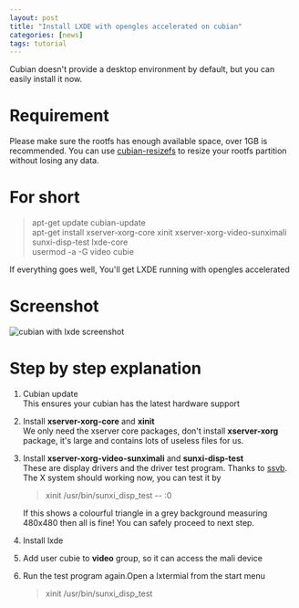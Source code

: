 ```yaml
---
layout: post
title: "Install LXDE with opengles accelerated on cubian"
categories: [news]
tags: tutorial
---
```

Cubian doesn't provide a desktop environment by default, but you can easily install it now.  

# Requirement
Please make sure the rootfs has enough available space, over 1GB is recommended. You can use [cubian-resizefs](http://cn.cubian.org/2013/08/12/enlarge-cubian-rootfs-partition/) to resize your rootfs partition without losing any data.

# For short
> apt-get update
> cubian-update  
> apt-get install xserver-xorg-core xinit xserver-xorg-video-sunximali sunxi-disp-test lxde-core  
> usermod -a -G video cubie

If everything goes well, You'll get LXDE running with opengles accelerated

# Screenshot
![cubian with lxde screenshot](http://cubieplayer.github.io/static_files/images/cubian-lxde-gles.png)

# Step by step explanation
1.	Cubian update  
	This ensures your cubian has the latest hardware support
1.	Install **xserver-xorg-core** and **xinit**  
	We only need the xserver core packages, don't install **xserver-xorg** package, it's large and contains lots of useless files for us.
1.	Install **xserver-xorg-video-sunximali** and **sunxi-disp-test**  
	These are display drivers and the driver test program. Thanks to [ssvb](https://github.com/ssvb/).  
	The X system should working now, you can test it by  
	
	> xinit /usr/bin/sunxi_disp_test -- :0
	
	If this shows a colourful triangle in a grey background measuring 480x480 then all is fine! You can safely proceed to next step.
1.	Install lxde
1.	Add user cubie to **video** group, so it can access the mali device
1.	Run the test program again.Open a lxtermial from the start menu

	> xinit /usr/bin/sunxi_disp_test
